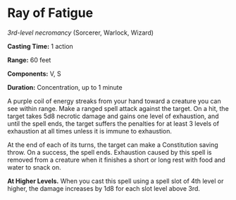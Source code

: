 # Ray of Fatigue
*3rd-level necromancy* (Sorcerer, Warlock, Wizard)

**Casting Time:** 1 action

**Range:** 60 feet

**Components:** V, S

**Duration:** Concentration, up to 1 minute

A purple coil of energy streaks from your hand toward a creature you can see within range. Make a ranged spell attack against the target. On a hit, the target takes 5d8 necrotic damage and gains one level of exhaustion, and until the spell ends, the target suffers the penalties for at least 3 levels of exhaustion at all times unless it is immune to exhaustion.

At the end of each of its turns, the target can make a Constitution saving throw. On a success, the spell ends. Exhaustion caused by this spell is removed from a creature when it finishes a short or long rest with food and water to snack on.

**At Higher Levels.** When you cast this spell using a spell slot of 4th level or higher, the damage increases by 1d8 for each slot level above 3rd.
